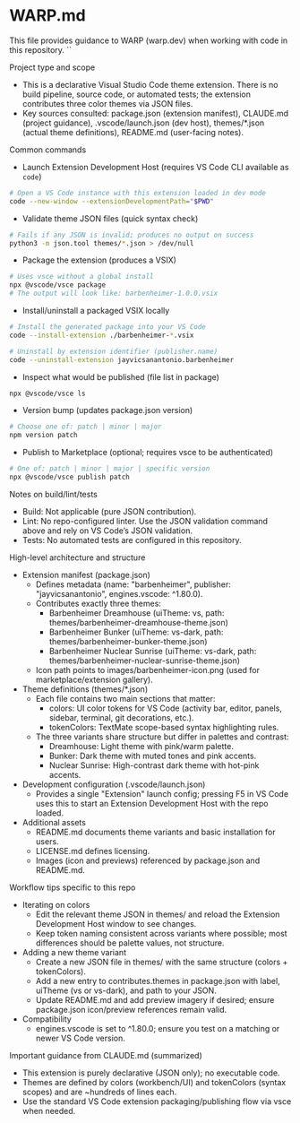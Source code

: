 # WARP.md

This file provides guidance to WARP (warp.dev) when working with code in this repository.
``

Project type and scope
- This is a declarative Visual Studio Code theme extension. There is no build pipeline, source code, or automated tests; the extension contributes three color themes via JSON files.
- Key sources consulted: package.json (extension manifest), CLAUDE.md (project guidance), .vscode/launch.json (dev host), themes/*.json (actual theme definitions), README.md (user-facing notes).

Common commands
- Launch Extension Development Host (requires VS Code CLI available as `code`)
```bash path=null start=null
# Open a VS Code instance with this extension loaded in dev mode
code --new-window --extensionDevelopmentPath="$PWD"
```
- Validate theme JSON files (quick syntax check)
```bash path=null start=null
# Fails if any JSON is invalid; produces no output on success
python3 -m json.tool themes/*.json > /dev/null
```
- Package the extension (produces a VSIX)
```bash path=null start=null
# Uses vsce without a global install
npx @vscode/vsce package
# The output will look like: barbenheimer-1.0.0.vsix
```
- Install/uninstall a packaged VSIX locally
```bash path=null start=null
# Install the generated package into your VS Code
code --install-extension ./barbenheimer-*.vsix

# Uninstall by extension identifier (publisher.name)
code --uninstall-extension jayvicsanantonio.barbenheimer
```
- Inspect what would be published (file list in package)
```bash path=null start=null
npx @vscode/vsce ls
```
- Version bump (updates package.json version)
```bash path=null start=null
# Choose one of: patch | minor | major
npm version patch
```
- Publish to Marketplace (optional; requires vsce to be authenticated)
```bash path=null start=null
# One of: patch | minor | major | specific version
npx @vscode/vsce publish patch
```
Notes on build/lint/tests
- Build: Not applicable (pure JSON contribution).
- Lint: No repo-configured linter. Use the JSON validation command above and rely on VS Code’s JSON validation.
- Tests: No automated tests are configured in this repository.

High-level architecture and structure
- Extension manifest (package.json)
  - Defines metadata (name: "barbenheimer", publisher: "jayvicsanantonio", engines.vscode: ^1.80.0).
  - Contributes exactly three themes:
    - Barbenheimer Dreamhouse (uiTheme: vs, path: themes/barbenheimer-dreamhouse-theme.json)
    - Barbenheimer Bunker (uiTheme: vs-dark, path: themes/barbenheimer-bunker-theme.json)
    - Barbenheimer Nuclear Sunrise (uiTheme: vs-dark, path: themes/barbenheimer-nuclear-sunrise-theme.json)
  - Icon path points to images/barbenheimer-icon.png (used for marketplace/extension gallery).
- Theme definitions (themes/*.json)
  - Each file contains two main sections that matter:
    - colors: UI color tokens for VS Code (activity bar, editor, panels, sidebar, terminal, git decorations, etc.).
    - tokenColors: TextMate scope-based syntax highlighting rules.
  - The three variants share structure but differ in palettes and contrast:
    - Dreamhouse: Light theme with pink/warm palette.
    - Bunker: Dark theme with muted tones and pink accents.
    - Nuclear Sunrise: High-contrast dark theme with hot-pink accents.
- Development configuration (.vscode/launch.json)
  - Provides a single "Extension" launch config; pressing F5 in VS Code uses this to start an Extension Development Host with the repo loaded.
- Additional assets
  - README.md documents theme variants and basic installation for users.
  - LICENSE.md defines licensing.
  - Images (icon and previews) referenced by package.json and README.md.

Workflow tips specific to this repo
- Iterating on colors
  - Edit the relevant theme JSON in themes/ and reload the Extension Development Host window to see changes.
  - Keep token naming consistent across variants where possible; most differences should be palette values, not structure.
- Adding a new theme variant
  - Create a new JSON file in themes/ with the same structure (colors + tokenColors).
  - Add a new entry to contributes.themes in package.json with label, uiTheme (vs or vs-dark), and path to your JSON.
  - Update README.md and add preview imagery if desired; ensure package.json icon/preview references remain valid.
- Compatibility
  - engines.vscode is set to ^1.80.0; ensure you test on a matching or newer VS Code version.

Important guidance from CLAUDE.md (summarized)
- This extension is purely declarative (JSON only); no executable code.
- Themes are defined by colors (workbench/UI) and tokenColors (syntax scopes) and are ~hundreds of lines each.
- Use the standard VS Code extension packaging/publishing flow via vsce when needed.

